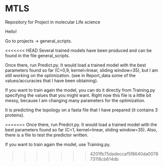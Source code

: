 # MTLS
Repository for Project in molecular Life science 

Hello!

Go to projects -> general_scripts.

<<<<<<< HEAD
Several trained models have been produced and can be found in the file general_scripts.

Once there, run Predict.py. It would load a trained model with the best parameters found so far (C=0,9, kernel=linear, sliding window=35), but I am still working on the optimization. (see in Report_data some of the values/accuracies that I  have been obtaining).

If you want to train again the model, you can do it directly from Training.py specifying the values that you might want. 
Right now this file is a little bit messy, because I am changing many parameters for the optimization.

It is predicting the topology on a fasta file that I  have prepared (it contains 3 proteins).


=======
Once there, run Predict.py. It would load a trained model with the best parameters found so far (C=1, kernel=linear, sliding window=35). Also, there is a file to test the predictor written.

If you want to train again the model, use Training.py.
>>>>>>> 4201fb75dadeccaf5f8640da007873118cb614db
